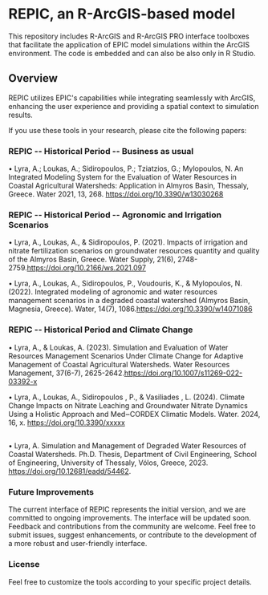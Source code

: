 # REPIC, an R-ArcGIS-based model

This repository includes R-ArcGIS and R-ArcGIS PRO interface toolboxes that facilitate the application of EPIC model simulations within the ArcGIS environment.
The code is embedded and can also be also only in R Studio.

## Overview
REPIC utilizes EPIC's capabilities while integrating seamlessly with ArcGIS, enhancing the user experience and providing a spatial context to simulation results.

If you use these tools in your research, please cite the following papers:

### REPIC -- Historical Period -- Business as usual
•	Lyra, A.; Loukas, A.; Sidiropoulos, P.; Tziatzios, G.; Mylopoulos, N. An Integrated Modeling System for the Evaluation of Water Resources in Coastal Agricultural Watersheds: Application in Almyros Basin, Thessaly, Greece. Water 2021, 13, 268. https://doi.org/10.3390/w13030268

### REPIC -- Historical Period -- Agronomic and Irrigation Scenarios
•	Lyra, A., Loukas, A., & Sidiropoulos, P. (2021). Impacts of irrigation and nitrate fertilization scenarios on groundwater resources quantity and quality of the Almyros Basin, Greece. Water Supply, 21(6), 2748-2759.https://doi.org/10.2166/ws.2021.097

•	Lyra, A., Loukas, A., Sidiropoulos, P., Voudouris, K., & Mylopoulos, N. (2022). Integrated modeling of agronomic and water resources management scenarios in a degraded coastal watershed (Almyros Basin, Magnesia, Greece). Water, 14(7), 1086.https://doi.org/10.3390/w14071086

### REPIC -- Historical Period and Climate Change
•	Lyra, A., & Loukas, A. (2023). Simulation and Evaluation of Water Resources Management Scenarios Under Climate Change for Adaptive Management of Coastal Agricultural Watersheds. Water Resources Management, 37(6-7), 2625-2642.https://doi.org/10.1007/s11269-022-03392-x

•	Lyra, A., Loukas, A., Sidiropoulos , P., & Vasiliades , L. (2024). Climate Change Impacts on Nitrate Leaching and Groundwater Nitrate Dynamics Using a Holistic Approach and Med‒CORDEX Climatic Models. Water. 2024, 16, x. https://doi.org/10.3390/xxxxx
##
•	Lyra, A. Simulation and Management of Degraded Water Resources of Coastal Watersheds. Ph.D. Thesis, Department of Civil Engineering, School of Engineering, University of Thessaly, Vólos, Greece, 2023. https://doi.org/10.12681/eadd/54462.

### Future Improvements
The current interface of REPIC represents the initial version, and we are committed to ongoing improvements. The interface will be updated soon. Feedback and contributions from the community are welcome. Feel free to submit issues, suggest enhancements, or contribute to the development of a more robust and user-friendly interface.

### License
Feel free to customize the tools according to your specific project details.
